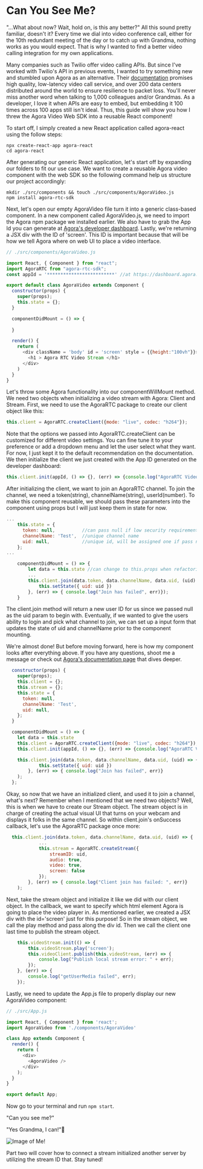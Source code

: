 # Can You See Me?

"...What about now? Wait, hold on, is this any better?" All this sound pretty familiar, doesn't it? Every time we dial into video conference call, either for the 10th redundant meeting of the day or to catch up with Grandma, nothing works as you would expect. That is why I wanted to find a better video calling integration for my own applications. 

Many companies such as Twilio offer video calling APIs. But since I've worked with Twilio's API in previous events, I wanted to try something new and stumbled upon Agora as an alternative. Their [documentation](https://docs.agora.io/en/Video/web_prepare?platform=Web) promises high quality, low-latency video call service, and over 200 data centers distributed around the world to ensure resilience to packet loss. You'll never miss another word when talking to 1,000 colleagues and/or Grandmas. As a developer, I love it when APIs are easy to embed, but embedding it 100 times across 100 apps still isn't ideal. Thus, this guide will show you how I threw the Agora Video Web SDK into a reusable React component! 

To start off, I simply created a new React application called agora-react using the follow steps:

```
npx create-react-app agora-react
cd agora-react
```

After generating our generic React application, let's start off by expanding our folders to fit our use case. We want to create a reusable Agora video component with the web SDK so the following command help us structure our project accordingly:
```
mkdir ./src/components && touch ./src/components/AgoraVideo.js
npm install agora-rtc-sdk
```
Next, let's open our empty AgoraVideo file turn it into a generic class-based component. In a new component called AgoraVideo.js, we need to import the Agora npm package we installed earlier. We also have to grab the App Id you can generate at [Agora's developer dashboard](https://dashboard.agora.io/). Lastly, we're returning a JSX div with the ID of 'screen'. This ID is important because that will be how we tell Agora where on web UI to place a video interface. 

```javascript
// ./src/components/AgoraVideo.js

import React, { Component } from "react";
import AgoraRTC from "agora-rtc-sdk";
const appId = '*************************' //at https://dashboard.agora.io/

export default class AgoraVideo extends Component {
  constructor(props) {
    super(props);
    this.state = {};
  }

  componentDidMount = () => {
      
  }

  render() {
    return ( 
      <div className = 'body' id = 'screen' style = {{height:"100vh"}}>
        <h1 > Agora RTC Video Stream </h1> 
      </div>
    )
  }
}
```
Let's throw some Agora functionality into our componentWillMount method.  We need two objects when initializing a video stream with Agora: Client and Stream.
First, we need to use the AgoraRTC package to create our client object like this:
```javascript
this.client = AgoraRTC.createClient({mode: "live", codec: "h264"});
```
Note that the options we passed into AgoraRTC.createClient can be customized for different video settings. You can fine tune it to your preference or add a dropdown menu and let the user select what they want. For now, I just kept it to the default recommendation on the documentation. We then initialize the client we just created with the App ID generated on the developer dashboard:
```javascript
this.client.init(appId, () => {}, (err) => {console.log("AgoraRTC Video client init failed", err)});
```
After initializing the client, we want to join an AgoraRTC channel. To join the channel, we need a token(string), channelName(string), userId(number). To make this component reusable, we should pass these parameters into the component using props but I will just keep them in state for now. 
```javascript
...
    this.state = {
      token: null,          //can pass null if low security requirement 
      channelName: 'Test',  //unique channel name
      uid: null,            //unique id, will be assigned one if pass null
    };
...

    componentDidMount = () => {
        let data = this.state //can change to this.props when refactoring
        ...
        this.client.join(data.token, data.channelName, data.uid, (uid) => {
            this.setState({ uid: uid })
        }, (err) => { console.log("Join has failed", err)});
    }
```
The client.join method will return a new user ID for us since we passed null as the uid param to begin with. Eventually, if we wanted to give the users ability to login and pick what channel to join, we can set up a input form that updates the state of uid and channelName prior to the component mounting.

We're almost done! But before moving forward, here is how my component looks after everything above. If you have any questions, shoot me a message or check out [Agora's documentation page](https://docs.agora.io/en/Video/API%20Reference/web/index.html) that dives deeper.
```javascript
  constructor(props) {
    super(props);
    this.client = {};
    this.stream = {};
    this.state = {
      token: null,
      channelName: 'Test',
      uid: null,
    };
  }

  componentDidMount = () => {
    let data = this.state
    this.client = AgoraRTC.createClient({mode: "live", codec: "h264"});
    this.client.init(appId, () => {}, (err) => {console.log("AgoraRTC Video client init failed", err)});

    this.client.join(data.token, data.channelName, data.uid, (uid) => {
            this.setState({ uid: uid })
        }, (err) => { console.log("Join has failed", err)}
    );
  };
```
Okay, so now that we have an initialized client, and used it to join a channel, what's next? Remember when I mentioned that we need two objects? Well, this is when we have to create our Stream object. The stream object is in charge of creating the actual visual UI that turns on your webcam and displays it folks in the same channel. So within client.join's onSuccess callback, let's use the AgoraRTC package once more:
```javascript
  this.client.join(data.token, data.channelName, data.uid, (uid) => {
            ...
            this.stream = AgoraRTC.createStream({
                streamID: uid,
                audio: true,       
                video: true,
                screen: false
            });
        }, (err) => { console.log("Client join has failed: ", err)}
    );
```
Next, take the stream object and initialize it like we did with our client object. In the callback, we want to specify which html element Agora is going to place the video player in. As mentioned earlier, we created a JSX div with the id='screen' just for this purpose! So in the stream object, we call the play method and pass along the div id. Then we call the client one last time to publish the stream object.
```javascript
    this.videoStream.init(() => {
        this.videoStream.play('screen');
        this.videoClient.publish(this.videoStream, (err) => {
            console.log("Publish local stream error: " + err);
        });
    }, (err) => {
        console.log("getUserMedia failed", err);
    });
```
Lastly, we need to update the App.js file to properly display our new AgoraVideo component: 
```javascript
// ./src/App.js

import React, { Component } from 'react';
import AgoraVideo from './components/AgoraVideo'

class App extends Component {
  render() {
    return (
      <div>
        <AgoraVideo />
      </div>
    );
  }
}

export default App;

```
Now go to your terminal and run ```npm start```.

"Can you see me?"

"Yes Grandma, I can!"👋 

![Image of Me!](https://i.imgur.com/1V0vrML.jpg)

Part two will cover how to connect a stream initialized another server by utilizing the stream ID that. Stay tuned!